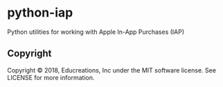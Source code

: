 # python-iap

Python utilities for working with Apple In-App Purchases (IAP)

## Copyright

Copyright © 2018, Educreations, Inc under the MIT software license. See LICENSE for more information.
